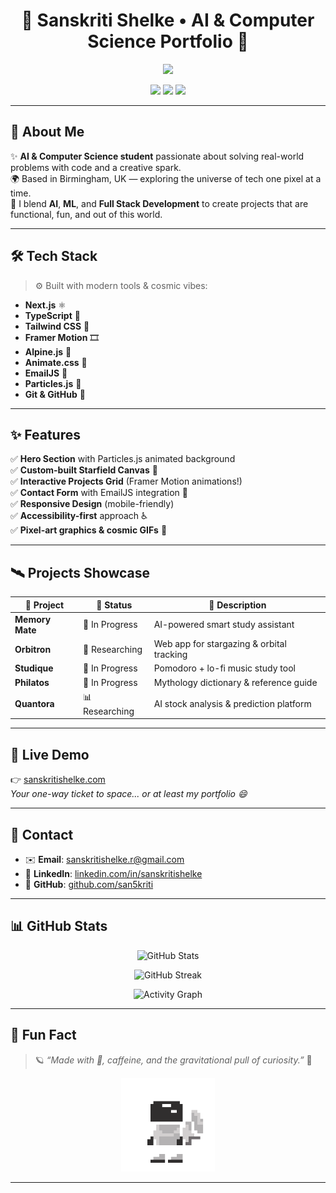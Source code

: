 <h1 align="center">🚀 Sanskriti Shelke • AI & Computer Science Portfolio 🚀</h1>

<p align="center">
  <img src="https://readme-typing-svg.herokuapp.com/?lines=Welcome%20to%20My%20Cosmic%20Portfolio;AI%20%7C%20ML%20%7C%20Full%20Stack%20Developer;Crafting%20with%20Love%20%26%20Code%20✨&center=true&size=24">
</p>

<p align="center">
  <a href="https://sanskritishelke.com"><img src="https://img.shields.io/badge/🌐%20Visit%20Live%20Site-6c87ea?style=for-the-badge"></a>
  <a href="https://github.com/san5kriti"><img src="https://img.shields.io/badge/GitHub-100000?style=for-the-badge&logo=github&logoColor=white&color=6c87ea"></a>
  <a href="mailto:sanskritishelke.r@gmail.com"><img src="https://img.shields.io/badge/Contact%20Me-6c87ea?style=for-the-badge&logo=gmail&logoColor=white"></a>
</p>

---

## 🌌 About Me

✨ **AI & Computer Science student** passionate about solving real-world problems with code and a creative spark.  
🌍 Based in Birmingham, UK — exploring the universe of tech one pixel at a time.  
🚀 I blend **AI**, **ML**, and **Full Stack Development** to create projects that are functional, fun, and out of this world.

---

## 🛠️ Tech Stack

> ⚙️ Built with modern tools & cosmic vibes:

- **Next.js** ⚛️  
- **TypeScript** 💙  
- **Tailwind CSS** 🎨  
- **Framer Motion** 🎞️  
- **Alpine.js** 🌿  
- **Animate.css** 🎉  
- **EmailJS** 💌  
- **Particles.js** 🌠  
- **Git & GitHub** 🖤

---

## ✨ Features

✅ **Hero Section** with Particles.js animated background  
✅ **Custom-built Starfield Canvas** 🌌  
✅ **Interactive Projects Grid** (Framer Motion animations!)  
✅ **Contact Form** with EmailJS integration 💌  
✅ **Responsive Design** (mobile-friendly)  
✅ **Accessibility-first** approach ♿  
✅ **Pixel-art graphics & cosmic GIFs** 🚀

---

## 🛰️ Projects Showcase

| 🌠 Project        | 🚧 Status      | 📝 Description                                      |
|-------------------|----------------|----------------------------------------------------|
| **Memory Mate**   | 🚀 In Progress  | AI-powered smart study assistant                   |
| **Orbitron**      | 🔭 Researching  | Web app for stargazing & orbital tracking          |
| **Studique**      | 📑 In Progress  | Pomodoro + lo-fi music study tool                  |
| **Philatos**      | 📑 In Progress  | Mythology dictionary & reference guide             |
| **Quantora**      | 📊 Researching  | AI stock analysis & prediction platform            |

---

## 🚀 Live Demo

👉 [sanskritishelke.com](https://sanskritishelke.com)  
_Your one-way ticket to space... or at least my portfolio 😄_

---

## 💌 Contact

- ✉️ **Email**: [sanskritishelke.r@gmail.com](mailto:sanskritishelke.r@gmail.com)  
- 🔗 **LinkedIn**: [linkedin.com/in/sanskritishelke](https://www.linkedin.com/in/sanskritishelke/)  
- 🖤 **GitHub**: [github.com/san5kriti](https://github.com/san5kriti)

---

## 📊 GitHub Stats

<p align="center">
  <img src="https://github-readme-stats.vercel.app/api?username=san5kriti&show_icons=true&theme=tokyonight&hide=prs" alt="GitHub Stats" />
</p>

<p align="center">
  <img src="https://github-readme-streak-stats.herokuapp.com/?user=san5kriti&theme=tokyonight" alt="GitHub Streak" />
</p>

<p align="center">
  <img src="https://github-readme-activity-graph.cyclic.app/graph?username=san5kriti&theme=tokyo-night" alt="Activity Graph" />
</p>

---

## 🌟 Fun Fact

> 🪐 _“Made with 💜, caffeine, and the gravitational pull of curiosity.”_ 🚀

<p align="center">
  <img src="https://raw.githubusercontent.com/san5kriti/portfolio-website/main/public/astronaut.gif" width="150px" alt="pixel astronaut" />
</p>

---
